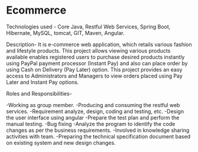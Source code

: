 # Ecommerce
Technologies used - Core Java, Restful Web Services, Spring Boot, Hibernate, MySQL, tomcat, GIT, Maven, Angular.

Description- It is e-commerce web application, which retails various fashion and lifestyle products. This project allows viewing various products available enables registered users to purchase desired products instantly using PayPal payment processor (Instant Pay) and also can place order by using Cash on Delivery (Pay Later) option. This project provides an easy access to Administrators and Managers to view orders placed using Pay Later and Instant Pay options.

Roles and Responsibilities-

 -Working as group member.
 -Producing and consuming the restful web services.
 -Requirement analyze, design, coding and testing, etc. 
 -Design the user interface using angular
 -Prepare the test plan and perform the manual testing.
  -Bug fixing
 -Analyze the program to identify the code changes as per the business requirements.
 -Involved in knowledge sharing activities with team.
 -Preparing the technical specification document based on existing system and new design changes.
